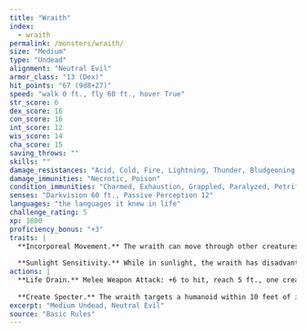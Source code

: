 ```yaml
---
title: "Wraith"
index:
  - wraith
permalink: /monsters/wraith/
size: "Medium"
type: "Undead"
alignment: "Neutral Evil"
armor_class: "13 (Dex)"
hit_points: "67 (9d8+27)"
speed: "walk 0 ft., fly 60 ft., hover True"
str_score: 6
dex_score: 16
con_score: 16
int_score: 12
wis_score: 14
cha_score: 15
saving_throws: ""
skills: ""
damage_resistances: "Acid, Cold, Fire, Lightning, Thunder, Bludgeoning, Piercing, And Slashing From Nonmagical Weapons That Aren'T Silvered"
damage_immunities: "Necrotic, Poison"
condition_immunities: "Charmed, Exhaustion, Grappled, Paralyzed, Petrified, Poisoned, Prone, Restrained"
senses: "Darkvision 60 ft., Passive Perception 12"
languages: "the languages it knew in life"
challenge_rating: 5
xp: 1800
proficiency_bonus: "+3"
traits: |
  **Incorporeal Movement.** The wraith can move through other creatures and objects as if they were difficult terrain. It takes 5 (1d10) force damage if it ends its turn inside an object.
  
  **Sunlight Sensitivity.** While in sunlight, the wraith has disadvantage on attack rolls, as well as on Wisdom (Perception) checks that rely on sight.
actions: |
  **Life Drain.** Melee Weapon Attack: +6 to hit, reach 5 ft., one creature. Hit: 21 (4d8 + 3) necrotic damage. The target must succeed on a DC 14 Constitution saving throw or its hit point maximum is reduced by an amount equal to the damage taken. This reduction lasts until the target finishes a long rest. The target dies if this effect reduces its hit point maximum to 0.
  
  **Create Specter.** The wraith targets a humanoid within 10 feet of it that has been dead for no longer than 1 minute and died violently. The target's spirit rises as a specter in the space of its corpse or in the nearest unoccupied space. The specter is under the wraith's control. The wraith can have no more than seven specters under its control at one time.
excerpt: "Medium Undead, Neutral Evil"
source: "Basic Rules"
---
```

